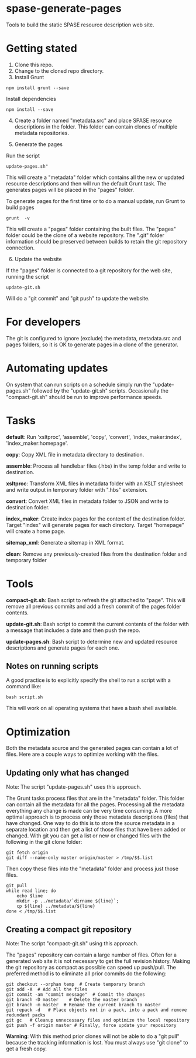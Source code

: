 # spase-generate-pages
Tools to build the static SPASE resource description web site.

# Getting stated

1. Clone this repo.
2. Change to the cloned repo directory.
3. Install Grunt 

```
npm install grunt --save
```

Install dependencies

```
npm install --save
```

4. Create a folder named "metadata.src" and place SPASE resource descriptions in the folder.
This folder can contain clones of multiple metadata repositories.

5. Generate the pages

Run the script 

```
update-pages.sh"
```

This will create a "metadata" folder which contains all the new or updated resource descriptions and then 
will run the default Grunt task. The generates pages will be placed in the "pages" folder.

To generate pages for the first time or to do a manual update, run Grunt to build pages

```
grunt  -v
```

This will create a "pages" folder containing the built files. The "pages" folder could be
the clone of a website repository. The ".git" folder information should be preserved between builds
to retain the git repository connection.

6. Update the website

If the "pages" folder is connected to a git repository for the web site, running the script
```
update-git.sh
```

Will do a "git commit" and "git push" to update the website.

# For developers

The git is configured to ignore (exclude) the metadata, metadata.src and pages folders, so it is OK to generate
pages in a clone of the generator.

# Automating updates

On system that can run scripts on a schedule simply run the "update-pages.sh" followed by the "update-git.sh" scripts.
Occasionally the "compact-git.sh" should be run to improve performance speeds.

# Tasks

**default**: Run 'xsltproc', 'assemble', 'copy', 'convert', 'index_maker:index', 'index_maker:homepage'.

**copy**: Copy XML file in metadata directory to destination.

**assemble**: Process all handlebar files (.hbs) in the temp folder and write to destination.

**xsltproc**: Transform XML files in metadata folder with an XSLT stylesheet and write output in temporary folder with ".hbs" extension.

**convert**: Convert XML files in metadata folder to JSON and write to destination folder.

**index_maker**: Create index pages for the content of the destination folder.  Target "index" will generate pages for each directory. Target "homepage" will create a home page.

**sitemap_xml**: Generate a sitemap in XML format.

**clean**: Remove any previously-created files from the destination folder and temporary folder

# Tools

**compact-git.sh**: Bash script to refresh the git attached to "page". This will remove all previous commits and add a fresh commit of the pages folder contents.

**update-git.sh**: Bash script to commit the current contents of the folder with a message that includes a date and then push the repo.

**update-pages.sh**:  Bash script to determine new and updated resource descriptions and generate pages for each one. 

## Notes on running scripts

A good practice is to explicitly specify the shell to run a script with a command like:

```
bash script.sh
```

This will work on all operating systems that have a bash shell available.

# Optimization
Both the metadata source and the generated pages can contain a lot of files. Here are a couple ways to optimize working with the files.

## Updating only what has changed

Note: The script "update-pages.sh" uses this approach.

The Grunt tasks process files that are in the "metadata" folder. This folder can contain all the metadata for all the pages. Processing all the 
metadata everything any change is made can be very time consuming. A more optimal approach is to process only those metadata descriptions (files) that
have changed. One way to do this is to store the source metadata in a separate location and then get a list of those files that have been added or changed.
With git you can get a list or new or changed files with the following in the git clone folder:

```
git fetch origin
git diff --name-only master origin/master > /tmp/$$.list
```
Then copy these files into the "metadata" folder and process just those files. 
```
git pull
while read line; do 
	echo $line
	mkdir -p ../metadata/`dirname ${line}`;
	cp ${line} ../metadata/${line}
done < /tmp/$$.list
```

## Creating a compact git repository

Note: The script "compact-git.sh" using this approach.

The "pages" repository can contain a large number of files. Often for a generated web site it is not
necessary to get the full revision history. Making the git repository as compact as possible can speed up push/pull. 
The preferred method is to eliminate all prior commits do the following:

```
git checkout --orphan temp	# Create temporary branch
git add -A	# Add all the files
git commit -am "commit message"  # Commit the changes
git branch -D master	# Delete the master branch
git branch -m master  # Rename the current branch to master
git repack -d   # Place objects not in a pack, into a pack and remove redundant packs
git gc   # Cleanup unnecessary files and optimize the local repository
git push -f origin master # Finally, force update your repository
```

**Warning**: With this method prior clones will not be able to do a "git pull" because the tracking information is lost.
You must always use "git clone" to get a fresh copy.
